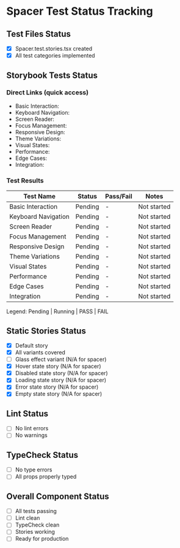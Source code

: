# Spacer Test Status Tracking

## Test Files Status

- [x] Spacer.test.stories.tsx created
- [x] All test categories implemented

## Storybook Tests Status

### Direct Links (quick access)

- Basic Interaction: <paste URL from UI>
- Keyboard Navigation: <paste URL from UI>
- Screen Reader: <paste URL from UI>
- Focus Management: <paste URL from UI>
- Responsive Design: <paste URL from UI>
- Theme Variations: <paste URL from UI>
- Visual States: <paste URL from UI>
- Performance: <paste URL from UI>
- Edge Cases: <paste URL from UI>
- Integration: <paste URL from UI>

### Test Results

| Test Name           | Status  | Pass/Fail | Notes       |
| ------------------- | ------- | --------- | ----------- |
| Basic Interaction   | Pending | -         | Not started |
| Keyboard Navigation | Pending | -         | Not started |
| Screen Reader       | Pending | -         | Not started |
| Focus Management    | Pending | -         | Not started |
| Responsive Design   | Pending | -         | Not started |
| Theme Variations    | Pending | -         | Not started |
| Visual States       | Pending | -         | Not started |
| Performance         | Pending | -         | Not started |
| Edge Cases          | Pending | -         | Not started |
| Integration         | Pending | -         | Not started |

Legend: Pending | Running | PASS | FAIL

## Static Stories Status

- [x] Default story
- [x] All variants covered
- [ ] Glass effect variant (N/A for spacer)
- [x] Hover state story (N/A for spacer)
- [x] Disabled state story (N/A for spacer)
- [x] Loading state story (N/A for spacer)
- [x] Error state story (N/A for spacer)
- [x] Empty state story (N/A for spacer)

## Lint Status

- [ ] No lint errors
- [ ] No warnings

## TypeCheck Status

- [ ] No type errors
- [ ] All props properly typed

## Overall Component Status

- [ ] All tests passing
- [ ] Lint clean
- [ ] TypeCheck clean
- [ ] Stories working
- [ ] Ready for production
